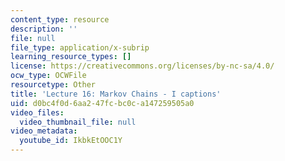 ```yaml
---
content_type: resource
description: ''
file: null
file_type: application/x-subrip
learning_resource_types: []
license: https://creativecommons.org/licenses/by-nc-sa/4.0/
ocw_type: OCWFile
resourcetype: Other
title: 'Lecture 16: Markov Chains - I captions'
uid: d0bc4f0d-6aa2-47fc-bc0c-a147259505a0
video_files:
  video_thumbnail_file: null
video_metadata:
  youtube_id: IkbkEtOOC1Y
---
```

